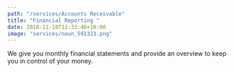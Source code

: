 ```yaml
---
path: "/services/Accounts Receivable"
title: "Financial Reporting "
date: 2018-11-18T12:33:46+10:00
image: "services/noun_591323.png"
---
```


We give you monthly financial statements and provide an overview to keep you in control of your money.

